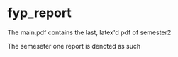 # fyp_report
The main.pdf contains the last, latex'd pdf of semester2 

The semeseter one report is denoted as such
